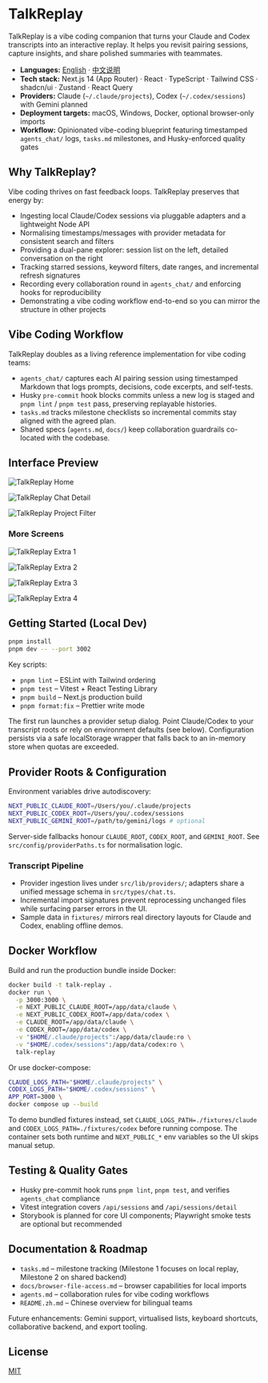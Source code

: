 # TalkReplay

TalkReplay is a vibe coding companion that turns your Claude and Codex transcripts into an interactive replay. It helps you revisit pairing sessions, capture insights, and share polished summaries with teammates.

- **Languages:** [English](README.md) · [中文说明](README.zh.md)
- **Tech stack:** Next.js 14 (App Router) · React · TypeScript · Tailwind CSS · shadcn/ui · Zustand · React Query
- **Providers:** Claude (`~/.claude/projects`), Codex (`~/.codex/sessions`) with Gemini planned
- **Deployment targets:** macOS, Windows, Docker, optional browser-only imports
- **Workflow:** Opinionated vibe-coding blueprint featuring timestamped `agents_chat/` logs, `tasks.md` milestones, and Husky-enforced quality gates

## Why TalkReplay?

Vibe coding thrives on fast feedback loops. TalkReplay preserves that energy by:

- Ingesting local Claude/Codex sessions via pluggable adapters and a lightweight Node API
- Normalising timestamps/messages with provider metadata for consistent search and filters
- Providing a dual-pane explorer: session list on the left, detailed conversation on the right
- Tracking starred sessions, keyword filters, date ranges, and incremental refresh signatures
- Recording every collaboration round in `agents_chat/` and enforcing hooks for reproducibility
- Demonstrating a vibe coding workflow end-to-end so you can mirror the structure in other projects

## Vibe Coding Workflow

TalkReplay doubles as a living reference implementation for vibe coding teams:

- `agents_chat/` captures each AI pairing session using timestamped Markdown that logs prompts, decisions, code excerpts, and self-tests.
- Husky `pre-commit` hook blocks commits unless a new log is staged and `pnpm lint` / `pnpm test` pass, preserving replayable histories.
- `tasks.md` tracks milestone checklists so incremental commits stay aligned with the agreed plan.
- Shared specs (`agents.md`, `docs/`) keep collaboration guardrails co-located with the codebase.

## Interface Preview

![TalkReplay Home](./docs/assets/app-home.png)

![TalkReplay Chat Detail](./docs/assets/chat-detail.png)

![TalkReplay Project Filter](./docs/assets/project-filter.png)

### More Screens

![TalkReplay Extra 1](./docs/assets/extra-1.png)

![TalkReplay Extra 2](./docs/assets/extra-2.png)

![TalkReplay Extra 3](./docs/assets/extra-3.png)

![TalkReplay Extra 4](./docs/assets/extra-4.png)

## Getting Started (Local Dev)

```bash
pnpm install
pnpm dev -- --port 3002
```

Key scripts:

- `pnpm lint` – ESLint with Tailwind ordering
- `pnpm test` – Vitest + React Testing Library
- `pnpm build` – Next.js production build
- `pnpm format:fix` – Prettier write mode

The first run launches a provider setup dialog. Point Claude/Codex to your transcript roots or rely on environment defaults (see below). Configuration persists via a safe localStorage wrapper that falls back to an in-memory store when quotas are exceeded.

## Provider Roots & Configuration

Environment variables drive autodiscovery:

```bash
NEXT_PUBLIC_CLAUDE_ROOT=/Users/you/.claude/projects
NEXT_PUBLIC_CODEX_ROOT=/Users/you/.codex/sessions
NEXT_PUBLIC_GEMINI_ROOT=/path/to/gemini/logs # optional
```

Server-side fallbacks honour `CLAUDE_ROOT`, `CODEX_ROOT`, and `GEMINI_ROOT`. See `src/config/providerPaths.ts` for normalisation logic.

### Transcript Pipeline

- Provider ingestion lives under `src/lib/providers/`; adapters share a unified message schema in `src/types/chat.ts`.
- Incremental import signatures prevent reprocessing unchanged files while surfacing parser errors in the UI.
- Sample data in `fixtures/` mirrors real directory layouts for Claude and Codex, enabling offline demos.

## Docker Workflow

Build and run the production bundle inside Docker:

```bash
docker build -t talk-replay .
docker run \
  -p 3000:3000 \
  -e NEXT_PUBLIC_CLAUDE_ROOT=/app/data/claude \
  -e NEXT_PUBLIC_CODEX_ROOT=/app/data/codex \
  -e CLAUDE_ROOT=/app/data/claude \
  -e CODEX_ROOT=/app/data/codex \
  -v "$HOME/.claude/projects":/app/data/claude:ro \
  -v "$HOME/.codex/sessions":/app/data/codex:ro \
  talk-replay
```

Or use docker-compose:

```bash
CLAUDE_LOGS_PATH="$HOME/.claude/projects" \
CODEX_LOGS_PATH="$HOME/.codex/sessions" \
APP_PORT=3000 \
docker compose up --build
```

To demo bundled fixtures instead, set `CLAUDE_LOGS_PATH=./fixtures/claude` and `CODEX_LOGS_PATH=./fixtures/codex` before running compose. The container sets both runtime and `NEXT_PUBLIC_*` env variables so the UI skips manual setup.

## Testing & Quality Gates

- Husky pre-commit hook runs `pnpm lint`, `pnpm test`, and verifies `agents_chat` compliance
- Vitest integration covers `/api/sessions` and `/api/sessions/detail`
- Storybook is planned for core UI components; Playwright smoke tests are optional but recommended

## Documentation & Roadmap

- `tasks.md` – milestone tracking (Milestone 1 focuses on local replay, Milestone 2 on shared backend)
- `docs/browser-file-access.md` – browser capabilities for local imports
- `agents.md` – collaboration rules for vibe coding workflows
- `README.zh.md` – Chinese overview for bilingual teams

Future enhancements: Gemini support, virtualised lists, keyboard shortcuts, collaborative backend, and export tooling.

## License

[MIT](LICENSE)
